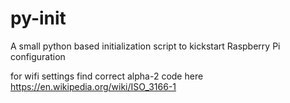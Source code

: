 # py-init

A small python based initialization script to kickstart Raspberry Pi configuration

for wifi settings find correct alpha-2 code here https://en.wikipedia.org/wiki/ISO_3166-1

